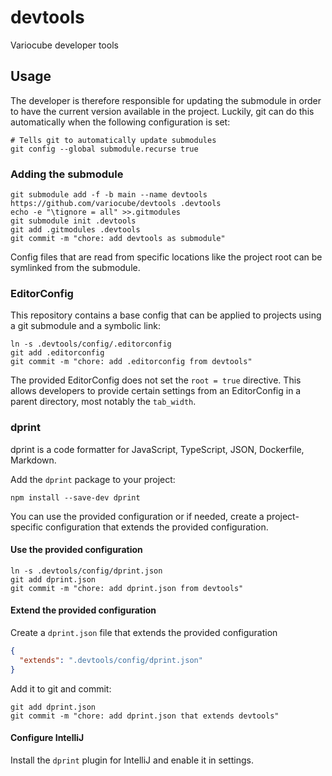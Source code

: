 # devtools

Variocube developer tools

## Usage

The developer is therefore responsible for updating the submodule in order to have the current version
available in the project. Luckily, git can do this automatically when the following configuration is set:

```shell
# Tells git to automatically update submodules
git config --global submodule.recurse true
```

### Adding the submodule

```shell
git submodule add -f -b main --name devtools https://github.com/variocube/devtools .devtools
echo -e "\tignore = all" >>.gitmodules
git submodule init .devtools
git add .gitmodules .devtools
git commit -m "chore: add devtools as submodule"
```

Config files that are read from specific locations like the project root can be symlinked from the submodule.

### EditorConfig

This repository contains a base config that can be applied to projects using a git submodule and
a symbolic link:

```shell
ln -s .devtools/config/.editorconfig
git add .editorconfig
git commit -m "chore: add .editorconfig from devtools"
```

The provided EditorConfig does not set the `root = true` directive. This allows developers to
provide certain settings from an EditorConfig in a parent directory, most notably the `tab_width`.

### dprint

dprint is a code formatter for JavaScript, TypeScript, JSON, Dockerfile, Markdown.

Add the `dprint` package to your project:

```shell
npm install --save-dev dprint
```

You can use the provided configuration or if needed, create a project-specific configuration that
extends the provided configuration.

#### Use the provided configuration

```shell
ln -s .devtools/config/dprint.json
git add dprint.json
git commit -m "chore: add dprint.json from devtools"
```

#### Extend the provided configuration

Create a `dprint.json` file that extends the provided configuration

```json
{
  "extends": ".devtools/config/dprint.json"
}
```

Add it to git and commit:

```shell
git add dprint.json
git commit -m "chore: add dprint.json that extends devtools"
```

#### Configure IntelliJ

Install the `dprint` plugin for IntelliJ and enable it in settings.